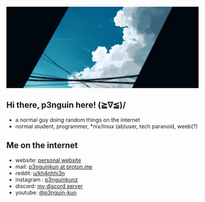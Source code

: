 ![img](ok.jpg)
## Hi there, p3nguin here! (≧∇≦)/
- a normal guy doing random things on the internet
- normal student, programmer, *nix/linux (ab)user, tech paranoid, weeb(?)

## Me on the internet
- website: [personal website](https://p3nguin-kun.github.io)
- mail: [p3nguinkun at proton.me](mailto:p3nguinkun@proton.me)
- reddit: [u/kh4nhhi3n](https://reddit.com/u/kh4nhhi3n)
- instagram : [p3nguinkunz](https://instagram.com/p3nguinkunz)
- discord: [my discord server](https://discord.gg/fxeSRbVfkK)
- youtube: [@p3nguin-kun](https://youtube.com/@p3nguin-kun)
